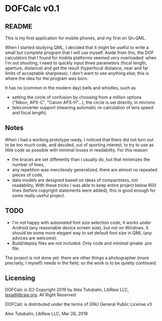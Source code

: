 # DOFCalc v0.1
## README

This is my first application for mobile phones, and my first on Qt+QML.

When I started studying QML, I decided that it might be useful to write a small but complete program that I will use myself.
Aside from this, the DOF calculators that I found for mobile platforms seemed very overloaded: when I'm out shooting, I need to quickly input three parameters (focal length, aperture, distance) and get the result (hyperfocal distance, near and far limits of acceptable sharpness). I don't want to see anything else; this is where the idea for the program was born.

It has no (common in the modern day) bells and whistles, such as
 * setting the circle of confusion by choosing from a million options ("Nikon, APS-C", "Canon APS-H"...), the circle is set directly, in microns
 * teleconverter support (meaning automatic re-calculation of lens speed and focal length).

## Notes
When I had a working prototype ready, I noticed that there did not turn out to be too much code, and decided, out of sporting interest, to try to use as little code as possible with minimal losses in readability. 
For this reason:
 * the braces are set differently than I usually do, but that minimizes the number of lines,
 * any repetition was mercilessly generalized, there are almost no repeated pieces of code,
 * data models are designed based on ideas of compactness, not readability,
With these tricks I was able to keep entire project below 600 lines (before copyright statements were added), this is good enough for some really useful project.

## TODO
 * I'm not happy with automated font size selection code, it works under Android (any reasonable device screen size), but not on Windows. It should be some more elegant way to set default font size in QML (any advices are welcome).
 * Build/deploy files are not included. Only code and minimal qmake .pro file.

The project is not done yet: there are other things a photographer (more precisely, I myself) needs in the field; so the work is to be quietly continued.

## Licensing 
DOFCalc is (C) Copyright 2019 by Alex Tutubalin, LibRaw LLC, lexa@libraw.org. All Right Reserved

DOFCalc is distributed under the terms of GNU General Public License v3

Alex Tutubalin, LibRaw LLC, Mar 28, 2019

